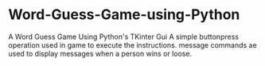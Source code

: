 # Word-Guess-Game-using-Python
A Word Guess Game Using Python's TKinter Gui
A simple buttonpress operation used in game to execute the instructions.
message commands ae used to display messages when a person wins or loose.
